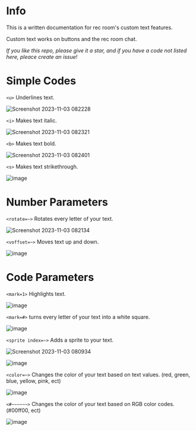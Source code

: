 # Info
This is a written documentation for rec room's custom text features.

Custom text works on buttons and the rec room chat.

*If you like this repo, please give it a star, and if you have a code not listed here, pleace create an issue!*

# Simple Codes

`<u>` Underlines text.

![Screenshot 2023-11-03 082228](https://github.com/PrimeOnVR/RRCustomText/assets/120683059/8ef0848c-cef1-4608-9247-017900495004)

`<i>` Makes text italic.

![Screenshot 2023-11-03 082321](https://github.com/PrimeOnVR/RRCustomText/assets/120683059/2cac5b94-92c8-45d8-8a63-ae0fa29c1301)

`<b>` Makes text bold.

![Screenshot 2023-11-03 082401](https://github.com/PrimeOnVR/RRCustomText/assets/120683059/81b5670e-5b0e-442e-9bce-d641528fd281)

`<s>` Makes text strikethrough.

![image](https://github.com/PrimeOnVR/RRCustomText/assets/120683059/3a8f9705-3699-4d07-b22b-80fc47dd08a3)

# Number Parameters

`<rotate=~>` Rotates every letter of your text.

![Screenshot 2023-11-03 082134](https://github.com/PrimeOnVR/RRCustomText/assets/120683059/1cc199f8-ad4b-4fff-b9fe-ff50cb72a9ac)

`<voffset=~>` Moves text up and down.

![image](https://github.com/PrimeOnVR/RRCustomText/assets/120683059/3f5dd4db-c52f-4a80-bb19-8348d9f363d7)

# Code Parameters

`<mark=1>` Highlights text.

![image](https://github.com/PrimeOnVR/RRCustomText/assets/120683059/394f9ae5-1a51-411b-a35d-4445254a2a38)

`<mark=#>` turns every letter of your text into a white square.

![image](https://github.com/PrimeOnVR/RRCustomText/assets/120683059/54d0423a-4efe-4cd6-8fbf-7c09a04fb772)

`<sprite index=~>` Adds a sprite to your text.

![Screenshot 2023-11-03 080934](https://github.com/PrimeOnVR/RRCustomText/assets/120683059/0e7afb8f-6b45-489c-b138-94bf2cf71b8f)

![image](https://github.com/PrimeOnVR/RRCustomText/assets/120683059/c6b690ac-7cdd-40ba-b26f-ebfe924c6231)

`<color=~>` Changes the color of your text based on text values. (red, green, blue, yellow, pink, ect)

![image](https://github.com/PrimeOnVR/RRCustomText/assets/120683059/5386b8d3-d271-41e4-ab5e-15b4a3415a0a)

`<#~~~~~~>` Changes the color of your text based on RGB color codes. (#00ff00, ect)

![image](https://github.com/PrimeOnVR/RRCustomText/assets/120683059/88cd90a7-4e91-4021-b54c-9938fc156a20)
